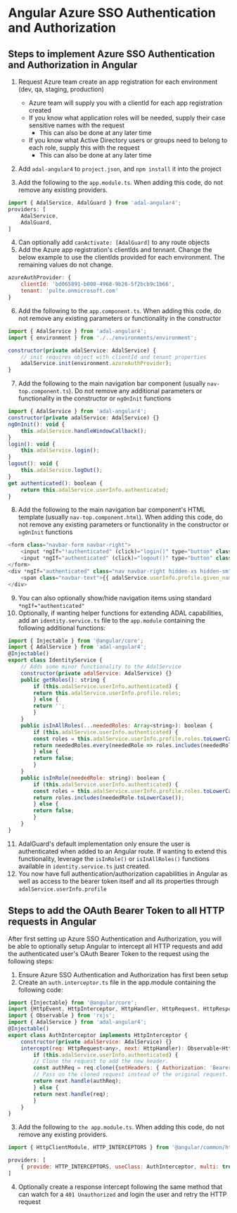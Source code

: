 # Angular Azure SSO Authentication and Authorization

## Steps to implement Azure SSO Authentication and Authorization in Angular

1. Request Azure team create an app registration for each environment (dev, qa, staging, production)

    * Azure team will supply you with a clientId for each app registration created
    * If you know what application roles will be needed, supply their case sensitive names with the request
        * This can also be done at any later time
    * If you know what Active Directory users or groups need to belong to each role, supply this with the request
        * This can also be done at any later time
2. Add `adal-angular4` to `project.json`, and `npm install` it into the project
3. Add the following to the `app.module.ts`.  When adding this code, do not remove any existing providers.

```javascript
import { AdalService, AdalGuard } from 'adal-angular4';
providers: [
	AdalService,
	AdalGuard,
]
```

4. Can optionally add `canActivate: [AdalGuard]` to any route objects
5. Add the Azure app registration's clientIds and tennant.  Change the below example to use the clientIds provided for each environment.  The remaining values do not change.

```javascript
azureAuthProvider: {
	clientId: 'bd065891-b008-4968-9b26-5f2bcb9c1b66',
	tenant: 'pulte.onmicrosoft.com'
}
```

6. Add the following to the `app.component.ts`.  When adding this code, do not remove any existing parameters or functionality in the constructor

```javascript
import { AdalService } from 'adal-angular4';
import { environment } from './../environments/environment';

constructor(private adalService: AdalService) {
	// init requires object with clientId and tenant properties
	adalService.init(environment.azureAuthProvider);
}
```

7. Add the following to the main navigation bar component (usually `nav-top.component.ts`).  Do not remove any additional parameters or functionality in the constructor or `ngOnInit` functions

```javascript
import { AdalService } from 'adal-angular4';
constructor(private adalService: AdalService) {}
ngOnInit(): void {
	this.adalService.handleWindowCallback();
}
login(): void {
	this.adalService.login();
}
logout(): void {
	this.adalService.logOut();
}
get authenticated(): boolean {
	return this.adalService.userInfo.authenticated;
}
```

8. Add the following to the main navigation bar component's HTML template (usually `nav-top.component.html`).  When adding this code, do not remove any existing parameters or functionality in the constructor or `ngOnInit` functions

```javascript
<form class="navbar-form navbar-right">
	<input *ngIf="!authenticated" (click)="login()" type="button" class="btn btn-primary" value="Login">
	<input *ngIf="authenticated" (click)="logout()" type="button" class="btn sm btn-default" value="Logout">
</form>
<div *ngIf="authenticated" class="nav navbar-right hidden-xs hidden-sm">
	<span class="navbar-text">{{ adalService.userInfo.profile.given_name + ' ' + adalService.userInfo.profile.family_name }}</span>
</div>
```

9. You can also optionally show/hide navigation items using standard `*ngIf="authenticated"`
10. Optionally, if wanting helper functions for extending ADAL capabilities, add an `identity.service.ts` file to the `app.module` containing the following additional functions:

```javascript
import { Injectable } from '@angular/core';
import { AdalService } from 'adal-angular4';
@Injectable()
export class IdentityService {
	// Adds some minor functionality to the AdalService
	constructor(private adalService: AdalService) {}
	public getRoles(): string {
		if (this.adalService.userInfo.authenticated) {
		return this.adalService.userInfo.profile.roles;
		} else {
		return '';
		}
	}
	public isInAllRoles(...neededRoles: Array<string>): boolean {
		if (this.adalService.userInfo.authenticated) {
		const roles = this.adalService.userInfo.profile.roles.toLowerCase();
		return neededRoles.every(neededRole => roles.includes(neededRole.toLowerCase()));
		} else {
		return false;
		}
	}
	public isInRole(neededRole: string): boolean {
		if (this.adalService.userInfo.authenticated) {
		const roles = this.adalService.userInfo.profile.roles.toLowerCase();
		return roles.includes(neededRole.toLowerCase());
		} else {
		return false;
		}
	}
}
```

11. AdalGuard's default implementation only ensure the user is authenticated when added to an Angular route.  If wanting to extend this functionality, leverage the `isInRole()` or `isInAllRoles()` functions available in `identity.service.ts` just created.
12. You now have full authentication/authorization capabilities in Angular as well as access to the bearer token itself and all its properties through `adalService.userInfo.profile`

## Steps to add the OAuth Bearer Token to all HTTP requests in Angular

After first setting up Azure SSO Authentication and Authorization, you will be able to optionally setup Angular to intercept all HTTP requests and add the authenticated user's OAuth Bearer Token to the request using the following steps:

1. Ensure Azure SSO Authentication and Authorization has first been setup
2. Create an `auth.interceptor.ts` file in the app.module containing the following code:

```javascript
import {Injectable} from '@angular/core';
import {HttpEvent, HttpInterceptor, HttpHandler, HttpRequest, HttpResponse} from '@angular/common/http';
import { Observable } from 'rxjs';
import { AdalService } from 'adal-angular4';
@Injectable()
export class AuthInterceptor implements HttpInterceptor {
	constructor(private adalService: AdalService) {}
	intercept(req: HttpRequest<any>, next: HttpHandler): Observable<HttpEvent<any>> {
		if (this.adalService.userInfo.authenticated) {
		// Clone the request to add the new header.
		const authReq = req.clone({setHeaders: { Authorization: 'Bearer ' + this.adalService.userInfo.token }});
		// Pass on the cloned request instead of the original request.
		return next.handle(authReq);
		} else {
		return next.handle(req);
		}
	}
}
```

3. Add the following to `the app.module.ts`.  When adding this code, do not remove any existing providers.

```javascript
import { HttpClientModule, HTTP_INTERCEPTORS } from '@angular/common/http';

providers: [
    { provide: HTTP_INTERCEPTORS, useClass: AuthInterceptor, multi: true, }
]
```

4. Optionally create a response intercept following the same method that can watch for a `401 Unauthorized` and login the user and retry the HTTP request
